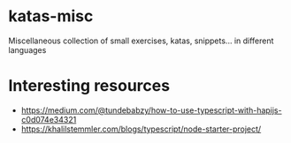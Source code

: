 # katas-misc
Miscellaneous collection of small exercises, katas, snippets... in different languages

# Interesting resources
- https://medium.com/@tundebabzy/how-to-use-typescript-with-hapijs-c0d074e34321
- https://khalilstemmler.com/blogs/typescript/node-starter-project/